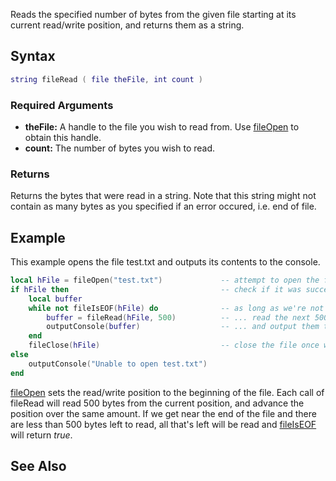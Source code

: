 Reads the specified number of bytes from the given file starting at its current read/write position, and returns them as a string.

Syntax
------

``` lua
string fileRead ( file theFile, int count )
```

### Required Arguments

-   **theFile:** A handle to the file you wish to read from. Use [fileOpen](/docs/fileopen.md "wikilink") to obtain this handle.
-   **count:** The number of bytes you wish to read.

### Returns

Returns the bytes that were read in a string. Note that this string might not contain as many bytes as you specified if an error occured, i.e. end of file.

Example
-------

This example opens the file test.txt and outputs its contents to the console.

``` lua
local hFile = fileOpen("test.txt")             -- attempt to open the file
if hFile then                                  -- check if it was successfully opened
    local buffer
    while not fileIsEOF(hFile) do              -- as long as we're not at the end of the file...
        buffer = fileRead(hFile, 500)          -- ... read the next 500 bytes...
        outputConsole(buffer)                  -- ... and output them to the console
    end
    fileClose(hFile)                           -- close the file once we're done with it
else
    outputConsole("Unable to open test.txt")
end
```

[fileOpen](/docs/fileopen.md "wikilink") sets the read/write position to the beginning of the file. Each call of fileRead will read 500 bytes from the current position, and advance the position over the same amount. If we get near the end of the file and there are less than 500 bytes left to read, all that's left will be read and [fileIsEOF](/docs/fileiseof.md "wikilink") will return *true*.

See Also
--------
